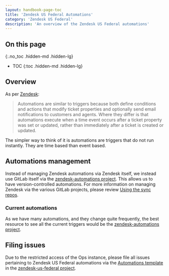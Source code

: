 ```yaml
---
layout: handbook-page-toc
title: 'Zendesk US Federal Automations'
category: 'Zendesk US Federal'
description: 'An overview of the Zendesk US Federal automations'
---
```


## On this page
{:.no_toc .hidden-md .hidden-lg}

- TOC
{:toc .hidden-md .hidden-lg}

## Overview

As per
[Zendesk](https://support.zendesk.com/hc/en-us/articles/203662236-About-automations-and-how-they-work):

> Automations are similar to triggers because both define conditions and actions
> that modify ticket properties and optionally send email notifications to
> customers and agents. Where they differ is that automations execute when a
time event occurs after a ticket property was set or updated, rather than
immediately after a ticket is created or updated.

The simpler way to think of it is automations are triggers that do not run
instantly. They are time based than event based.

## Automations management

Instead of managing Zendesk automations via Zendesk itself, we instead use
GitLab itself via the
[zendesk-automations project](https://gitlab.com/gitlab-com/support/support-ops/zendesk-us-federal/automations).
This allows us to have version-controlled automations. For more information on
managing Zendesk via the various GitLab projects, please review
[Using the sync repos](sync_repos.html).

### Current automations

As we have many automations, and they change quite frequently, the best resource
to see all the current triggers would be the
[zendesk-automations project](https://gitlab.com/gitlab-com/support/support-ops/zendesk-us-federal/automations).


## Filing issues

Due to the restricted access of the Ops instance, please file all issues
pertaining to Zendesk US Federal automations via the
[Automations template](https://gitlab.com/gitlab-com/support/support-ops/zendesk-us-federal/-/issues/new?issuable_template=Automations)
in the
[zendesk-us-federal project](https://gitlab.com/gitlab-com/support/support-ops/zendesk-us-federal).
